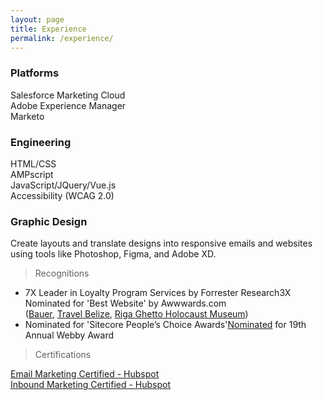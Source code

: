 ```yaml
---
layout: page
title: Experience
permalink: /experience/
---
```


<div class="row">
  <div class="col col-4 col-d-6 col-t-12 text-center">
    <div>
      <h3>Platforms</h3>
      <p>
        Salesforce Marketing Cloud<br>
        Adobe Experience Manager<br>
        Marketo
      </p>
    </div>
  </div>
  <div class="col col-4 col-d-6 col-t-12 text-center">
    <div>
      <h3>Engineering</h3>
      <p>
        HTML/CSS<br>
        AMPscript<br>
        JavaScript/JQuery/Vue.js<br>
        Accessibility (WCAG 2.0)
      </p>
    </div>
  </div>
  <div class="col col-4 col-d-6 col-t-12 text-center">
    <div>
      <h3>Graphic Design</h3>
      <p>Create layouts and translate designs into responsive emails and
        websites using tools like Photoshop, Figma, and Adobe XD.
      </p>
    </div>
  </div>
</div>

> Recognitions

<ul>
  <li>7X Leader in Loyalty Program Services by Forrester&nbsp;Research3X Nominated for 'Best Website'​ by Awwwards.com<br>
(<a href="https://www.awwwards.com/sites/bauer-hockey-1" target="_blank">Bauer</a>,
<a href="https://www.awwwards.com/sites/travel-belize" target="_blank">Travel Belize</a>,
<a href="https://www.awwwards.com/sites/riga-ghetto-holocaust-museum" target="_blank">Riga Ghetto Holocaust Museum</a>)</li>
<li>Nominated for 'Sitecore People&rsquo;s Choice Awards'<a href="https://winners.webbyawards.com/2015/websites-and-mobile-sites/general-websites-and-mobile-sites/cultural-institutions/159773/riga-ghetto-museum-site-redesign" target="_blank">Nominated</a> for 19th Annual Webby Award</li>
</ul>

> Certifications

<a href="https://hubspot-academy.s3.amazonaws.com/prod/tracks/user-certificates/4f5d47dbdc9c4b299281a53a1ef4d24d-1609555127824.png" target="_blank">Email Marketing Certified - Hubspot</a><br><a href="https://hubspot-academy.s3.amazonaws.com/prod/tracks/user-certificates/6efac58fa4454c0fba4573bea2c62595-1609883784923.png" target="_blank">Inbound Marketing Certified - Hubspot</a>